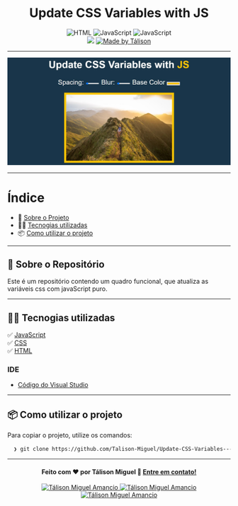 <h1 align="center">
  Update CSS Variables with JS
</h1>

<p align="center">
  <img alt="HTML" src="https://img.shields.io/badge/HTML-orange">

  <img alt="JavaScript" src="https://img.shields.io/badge/CSS-red">
 
  <img alt="JavaScript" src="https://img.shields.io/badge/JavaScript-yellow">

  <br>
  
  <img src="https://img.shields.io/badge/code%20quality-A-green"/>

  <a href="https://www.linkedin.com/in/t%C3%A1lison-miguel/">
    <img alt="Made by Tálison" src="https://img.shields.io/badge/made%20by-talison-red">
  </a>
</p>

---

<p align="center">
  <img alt="Imagem da Aplicação" src="background.jpg" />
</p>

---

#  Índice

- :rocket: [Sobre o Projeto](#rocket-sobre-o-projeto)
- 👨‍💻️ [Tecnogias utilizadas](#%EF%B8%8F-tecnogias-utilizadas)
- 📦️ [Como utilizar o projeto](#%EF%B8%8F-como-utilizar-o-projeto)
---

## :rocket: Sobre o Repositório

Este é um repositório contendo um quadro funcional, que atualiza as variáveis css com javaScript puro.

---

## 👨‍💻️ Tecnogias utilizadas

✅ [ JavaScript ](https://developer.mozilla.org/pt-BR/docs/Web/JavaScript) <br/>
✅ [ CSS ](https://developer.mozilla.org/pt-BR/docs/Web/CSS) <br/>
✅ [ HTML ](https://developer.mozilla.org/pt-BR/docs/Web/HTML) <br/>

###  IDE

  - [ Código do Visual Studio ](https://code.visualstudio.com/)

---

## 📦️ Como utilizar o projeto

Para copiar o projeto, utilize os comandos:

```bash
  ❯ git clone https://github.com/Talison-Miguel/Update-CSS-Variables---JS.git
```

---

<h4 align="center">
  Feito com ❤️ por Tálison Miguel 👋️ <a href="mailto:talisonmiguel84@gmail.com">Entre em contato!</a>
</h4>

<p align="center">

  <a href="https://www.linkedin.com/in/t%C3%A1lison-miguel/">
    <img alt="Tálison Miguel Amancio" src="https://img.shields.io/badge/LinkedIn-Tálison_Miguel-0e76a8?style=flat&logoColor=white&logo=linkedin">
  </a>
  <a href="https://www.facebook.com/profile.php?id=100009099058734">
    <img alt="Tálison Miguel Amancio" src="https://img.shields.io/badge/Facebook-Tálison_Miguel-1778F2?style=flat&logoColor=white&logo=facebook">
  </a>
  <a href="https://www.instagram.com/talison_miguel_00/">
    <img alt="Tálison Miguel Amancio" src="https://img.shields.io/badge/Instagram-@talison__miguel__00-833AB4?style=flat&logoColor=white&logo=instagram">
